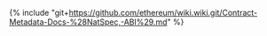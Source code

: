 {% include "git+https://github.com/ethereum/wiki.wiki.git/Contract-Metadata-Docs-%28NatSpec,-ABI%29.md" %}